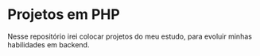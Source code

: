 # Projetos em PHP
Nesse repositório irei colocar projetos do meu estudo, para evoluir minhas habilidades em backend. 
